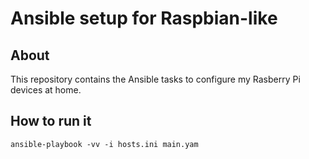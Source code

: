# Ansible setup for Raspbian-like

## About

This repository contains the Ansible tasks to configure my Rasberry Pi devices at home.

## How to run it

```
ansible-playbook -vv -i hosts.ini main.yam
```
